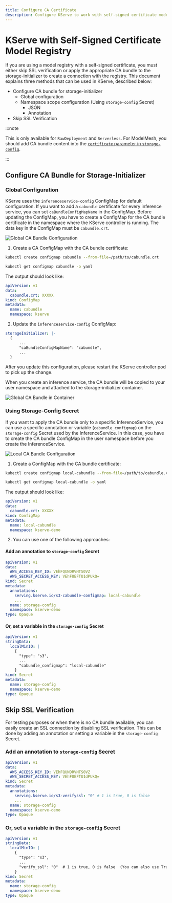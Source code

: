 ```yaml
---
title: Configure CA Certificate
description: Configure KServe to work with self-signed certificate model registries
---
```


# KServe with Self-Signed Certificate Model Registry

If you are using a model registry with a self-signed certificate, you must either skip SSL verification or apply the appropriate CA bundle to the storage-initializer to create a connection with the registry.
This document explains three methods that can be used in KServe, described below:

- Configure CA bundle for storage-initializer
    - Global configuration
    - Namespace scope configuration (Using `storage-config` Secret)
        - JSON
        - Annotation
- Skip SSL Verification
  
:::note

This is only available for `RawDeployment` and `Serverless`. For ModelMesh, you should add CA bundle content into the [`certificate` parameter in `storage-config`](https://github.com/kserve/modelmesh-serving/blob/main/docs/predictors/setup-storage.md).

:::

## Configure CA Bundle for Storage-Initializer

### Global Configuration

KServe uses the `inferenceservice-config` ConfigMap for default configuration. If you want to add a `cabundle` certificate for every inference service, you can set `caBundleConfigMapName` in the ConfigMap. Before updating the ConfigMap, you have to create a ConfigMap for the CA bundle certificate in the namespace where the KServe controller is running. The data key in the ConfigMap must be `cabundle.crt`.

![Global CA Bundle Configuration](./images/cert-global-way.png)

1. Create a CA ConfigMap with the CA bundle certificate:

```bash
kubectl create configmap cabundle --from-file=/path/to/cabundle.crt

kubectl get configmap cabundle -o yaml
```

The output should look like:
```yaml
apiVersion: v1
data:
  cabundle.crt: XXXXX
kind: ConfigMap
metadata:
  name: cabundle
  namespace: kserve
```

2. Update the `inferenceservice-config` ConfigMap:

```yaml
storageInitializer: |-
  {
      ...
      "caBundleConfigMapName": "cabundle",
      ...
  }
```
  
After you update this configuration, please restart the KServe controller pod to pick up the change.

When you create an inference service, the CA bundle will be copied to your user namespace and attached to the storage-initializer container.

![Global CA Bundle in Container](./images/cert-global-ca-bundle.png)

### Using Storage-Config Secret

If you want to apply the CA bundle only to a specific InferenceService, you can use a specific annotation or variable (`cabundle_configmap`) on the `storage-config` Secret used by the InferenceService.
In this case, you have to create the CA bundle ConfigMap in the user namespace before you create the InferenceService.

![Local CA Bundle Configuration](./images/cert-local-ca-bundle.png)

1. Create a ConfigMap with the CA bundle certificate:

```bash
kubectl create configmap local-cabundle --from-file=/path/to/cabundle.crt

kubectl get configmap local-cabundle -o yaml
```

The output should look like:
```yaml
apiVersion: v1
data:
  cabundle.crt: XXXXX
kind: ConfigMap
metadata:
  name: local-cabundle
  namespace: kserve-demo
```

2. You can use one of the following approaches:

#### Add an annotation to `storage-config` Secret

```yaml
apiVersion: v1
data:
  AWS_ACCESS_KEY_ID: VEhFQUNDRVNTS0VZ
  AWS_SECRET_ACCESS_KEY: VEhFUEFTU1dPUkQ=
kind: Secret
metadata:
  annotations:
    serving.kserve.io/s3-cabundle-configmap: local-cabundle
    ...
  name: storage-config
  namespace: kserve-demo
type: Opaque
```

#### Or, set a variable in the `storage-config` Secret

```yaml
apiVersion: v1
stringData:
  localMinIO: |
    {
      "type": "s3",
      ...
      "cabundle_configmap": "local-cabundle"
    }
kind: Secret
metadata:
  name: storage-config
  namespace: kserve-demo
type: Opaque
```

## Skip SSL Verification

For testing purposes or when there is no CA bundle available, you can easily create an SSL connection by disabling SSL verification.
This can be done by adding an annotation or setting a variable in the `storage-config` Secret.

### Add an annotation to `storage-config` Secret

```yaml
apiVersion: v1
data:
  AWS_ACCESS_KEY_ID: VEhFQUNDRVNTS0VZ
  AWS_SECRET_ACCESS_KEY: VEhFUEFTU1dPUkQ=
kind: Secret
metadata:
  annotations:
    serving.kserve.io/s3-verifyssl: "0" # 1 is true, 0 is false
    ...
  name: storage-config
  namespace: kserve-demo
type: Opaque
```

### Or, set a variable in the `storage-config` Secret

```yaml
apiVersion: v1
stringData:
  localMinIO: |
    {
      "type": "s3",
      ...
      "verify_ssl": "0"  # 1 is true, 0 is false  (You can also use True/true/False/false)
    }
kind: Secret
metadata:
  name: storage-config
  namespace: kserve-demo
type: Opaque
```

